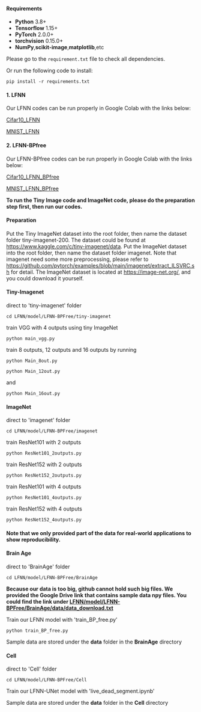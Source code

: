 #### Requirements
* **Python** 3.8+
* **Tensorflow** 1.15+
* **PyTorch** 2.0.0+
* **torchvision** 0.15.0+
*  **NumPy**,**scikit-image**,**matplotlib**,etc
  
Please go to the `requirement.txt` file to check all dependencies.

Or run the following code to install:
```
pip install -r requirements.txt
```

#### 1. LFNN
Our LFNN codes can be run properly in Google Colab with the links below:

[Cifar10_LFNN](https://colab.research.google.com/github/Belis0811/LFNN/blob/main/model/LFNN/Cifar10_LFNN.ipynb)

[MNIST_LFNN](https://colab.research.google.com/github/Belis0811/LFNN/blob/main/model/LFNN/MNIST_LFNN.ipynb)

#### 2. LFNN-BPfree
Our LFNN-BPfree codes can be run properly in Google Colab with the links below:

[Cifar10_LFNN_BPfree](https://colab.research.google.com/github/Belis0811/LFNN/blob/main/model/LFNN-BPfree/Cifar10_LFNN_BPfree.ipynb)

[MNIST_LFNN_BPfree](https://colab.research.google.com/github/Belis0811/LFNN/blob/main/model/LFNN-BPfree/MNIST_LFNN_BPfree.ipynb)

**To run the Tiny Image code and ImageNet code, please do the preparation step first, then run our codes.**

#### Preparation
Put the Tiny ImageNet dataset into the root folder, then name the dataset folder tiny-imagenet-200. The dataset could be found at https://www.kaggle.com/c/tiny-imagenet/data. Put the ImageNet dataset into the root folder, then name the dataset folder imagenet. Note that imagenet need some more preprocessing, please refer to https://github.com/pytorch/examples/blob/main/imagenet/extract_ILSVRC.sh for detail. The ImageNet dataset is located at https://image-net.org/, and you could download it yourself.


#### Tiny-Imagenet
direct to 'tiny-imagenet' folder
```
cd LFNN/model/LFNN-BPFree/tiny-imagenet
```

train VGG with 4 outputs using tiny ImageNet
```
python main_vgg.py
```

train 8 outputs, 12 outputs and 16 outputs by running
```
python Main_8out.py
```

```
python Main_12out.py
```
and
```
python Main_16out.py
```
#### ImageNet
direct to 'imagenet' folder
```
cd LFNN/model/LFNN-BPFree/imagenet
```

train ResNet101 with 2 outputs
```
python ResNet101_2outputs.py
```

train ResNet152 with 2 outputs
```
python ResNet152_2outputs.py
```

train ResNet101 with 4 outputs
```
python ResNet101_4outputs.py
```

train ResNet152 with 4 outputs
```
python ResNet152_4outputs.py
```

#### Note that we only provided part of the data for real-world applications to show reproducibility.

#### Brain Age
direct to 'BrainAge' folder
```
cd LFNN/model/LFNN-BPFree/BrainAge
```
**Because our data is too big, github cannot hold such big files. We provided the Google Drive link that contains sample data npy files. You could find the link under [LFNN/model/LFNN-BPFree/BrainAge/data/data_download.txt](https://drive.google.com/drive/folders/1NQ4V68W72q-OPbDHB_--oh1_Gomkzr7l?usp=sharing)**

Train our LFNN model with 'train_BP_free.py'
```
python train_BP_free.py
```
Sample data are stored under the **data** folder in the **BrainAge** directory

#### Cell
direct to 'Cell' folder
```
cd LFNN/model/LFNN-BPFree/Cell
```
Train our LFNN-UNet model with 'live_dead_segment.ipynb'

Sample data are stored under the **data** folder in the **Cell** directory


